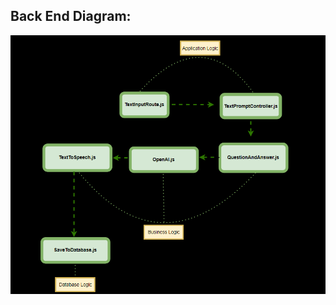 ## **Back End Diagram:**

![backend-chat-layout](https://github.com/djtoler/ChatBot--ChatGPT-AWS.Polly/blob/main/assets/backend-chat-layout.PNG)
